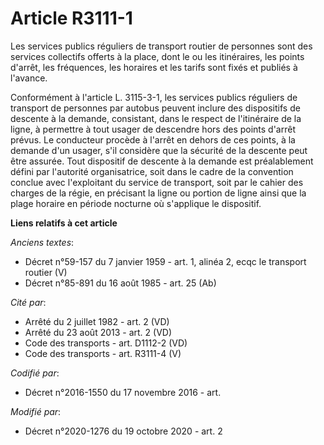 # Article R3111-1

Les services publics réguliers de transport routier de personnes sont des services collectifs offerts à la place, dont le ou
les itinéraires, les points d'arrêt, les fréquences, les horaires et les tarifs sont fixés et publiés à l'avance.

Conformément à l'article L. 3115-3-1, les services publics réguliers de transport de personnes par autobus peuvent inclure
des dispositifs de descente à la demande, consistant, dans le respect de l'itinéraire de la ligne, à permettre à tout usager
de descendre hors des points d'arrêt prévus. Le conducteur procède à l'arrêt en dehors de ces points, à la demande d'un
usager, s'il considère que la sécurité de la descente peut être assurée. Tout dispositif de descente à la demande est
préalablement défini par l'autorité organisatrice, soit dans le cadre de la convention conclue avec l'exploitant du service
de transport, soit par le cahier des charges de la régie, en précisant la ligne ou portion de ligne ainsi que la plage
horaire en période nocturne où s'applique le dispositif.

**Liens relatifs à cet article**

_Anciens textes_:

  - Décret n°59-157 du 7 janvier 1959 - art. 1, alinéa 2, ecqc le transport routier  (V)
  - Décret n°85-891 du 16 août 1985 - art. 25 (Ab)

_Cité par_:

  - Arrêté du 2 juillet 1982 - art. 2 (VD)
  - Arrêté du 23 août 2013 - art. 2 (VD)
  - Code des transports - art. D1112-2 (VD)
  - Code des transports - art. R3111-4 (V)

_Codifié par_:

  - Décret n°2016-1550 du 17 novembre 2016 - art.

_Modifié par_:

  - Décret n°2020-1276 du 19 octobre 2020 - art. 2
